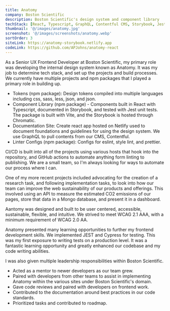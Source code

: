 ```yaml
---
title: Anatomy
company: Boston Scientific
description: Boston Scientific's design system and component library
techStack: [React, Typescript, GraphQL, Contentful CMS, Storybook, Jest, Vite]
thumbnail: '@/images/anatomy.jpg'
screenshot: '@/images/screenshots/anatomy.webp'
sortOrder: 3
siteLink: https://anatomy-storybook.netlify.app
codeLink: https://github.com/APJohns/anatomy-react
---
```


As a Senior UX Frontend Developer at Boston Scientific, my primary role was developing the internal design system known as Anatomy. It was my job to determine tech stack, and set up the projects and build processes. We currently have multiple projects and npm packages that I played a primary role in building up.

- Tokens (npm package): Design tokens compiled into multiple languages including css, sass, less, json, and json.
- Component Library (npm package) - Components built in React with Typescript, documented in Storybook, and tested with Jest unit tests. The package is built with Vite, and the Storybook is hosted through Chromatic.
- Documentation Site: Create react app hosted on Netlify used to document foundations and guidelines for using the design system. We use GraphQL to pull contents from our CMS, Contentful.
- Linter Configs (npm package): Configs for eslint, style lint, and prettier.

CI/CD is built into all of the projects using various hosts that hook into the repository, and GitHub actions to automate anything form linting to publishing. We are a small team, so I'm always looking for ways to automate our process where I can.

One of my more recent projects included advocating for the creation of a research task, and following implementation tasks, to look into how our team can improve the web sustainability of our products and offerings. This involved using an API to measure the estimated CO2 emissions of our pages, store that data in a Mongo database, and present it in a dashboard.

Aantomy was designed and built to be user centered, accessible, sustainable, flexible, and intuitive. We strived to meet WCAG 2.1 AAA, with a minimum requirement of WCAG 2.0 AA.

Anatomy presented many learning opportunities to further my frontend development skills. We implemented JEST and Cypress for testing. This was my first exposure to writing tests on a production level. It was a fantastic learning opportunity and greatly enhanced our codebase and my code writing abilities.

I was also given multiple leadership responsibilities within Boston Scientific.

- Acted as a mentor to newer developers as our team grew.
- Paired with developers from other teams to assist in implementing Anatomy within the various sites under Boston Scientific's domain.
- Gave code reviews and paired with developers on frontend work.
- Contributed to the documentation around best practices in our code standards.
- Prioritized tasks and contributed to roadmap.
